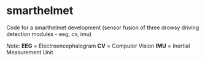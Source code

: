 # smarthelmet
Code for a smarthelmet development (sensor fusion of three drowsy driving detection modules - eeg, cv, imu)

*Note:*
**EEG** = Electroencephalogram
**CV** = Computer Vision
**IMU** = Inertial Measurement Unit
